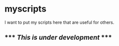 # myscripts
I want to put my scripts here that are useful for others.

## *** *This is under development* ***
